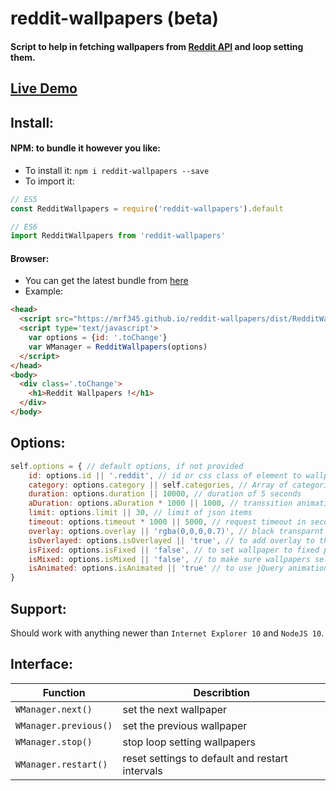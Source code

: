 # reddit-wallpapers (beta)

#### Script to help in fetching wallpapers from [Reddit API][023ff2ff] and loop setting them.

  [023ff2ff]:
  https://www.reddit.com/dev/api/
  "Reddit API documentation"

## [Live Demo][0416ca12]

  [0416ca12]: https://mrf345.github.io/reddit-wallpapers/ "Live demo"


## Install:

#### NPM: to bundle it however you like:
- To install it:
`npm i reddit-wallpapers --save`
- To import it:
```javascript
// ES5
const RedditWallpapers = require('reddit-wallpapers').default

// ES6
import RedditWallpapers from 'reddit-wallpapers'
```

#### Browser:
- You can get the latest bundle from [here](https://mrf345.github.io/reddit-wallpapers/dist/RedditWallpapers.min.js)
- Example:
```html
<head>
  <script src="https://mrf345.github.io/reddit-wallpapers/dist/RedditWallpapers.min.js"></script>
  <script type='text/javascript'>
    var options = {id: '.toChange'}
    var WManager = RedditWallpapers(options)
  </script>
</head>
<body>
  <div class='.toChange'>
    <h1>Reddit Wallpapers !</h1>
  </div>
</body>
```

## Options:

```javascript
self.options = { // default options, if not provided
    id: options.id || '.reddit', // id or css class of element to wallpaper to
    category: options.category || self.categories, // Array of categories to choose from randomly
    duration: options.duration || 10000, // duration of 5 seconds
    aDuration: options.aDuration * 1000 || 1000, // transsition animation duration
    limit: options.limit || 30, // limit of json items
    timeout: options.timeout * 1000 || 5000, // request timeout in seconds
    overlay: options.overlay || 'rgba(0,0,0,0.7)', // black transparnt overlay color
    isOverlayed: options.isOverlayed || 'true', // to add overlay to the wallpaper
    isFixed: options.isFixed || 'false', // to set wallpaper to fixed position
    isMixed: options.isMixed || 'false', // to make sure wallpapers selected from mixed categories
    isAnimated: options.isAnimated || 'true' // to use jQuery animation
}
```

## Support:
Should work with anything newer than `Internet Explorer 10` and `NodeJS 10`.

## Interface:

Function | Describtion
---------|----------------
 `WManager.next()` | set the next wallpaper
 `WManager.previous()` | set the previous wallpaper
 `WManager.stop()` | stop loop setting wallpapers
 `WManager.restart()` | reset settings to default and restart intervals

